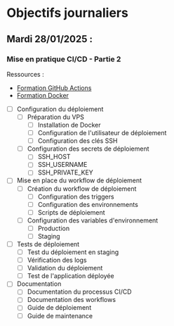 # Objectifs journaliers

## Mardi 28/01/2025 :

### Mise en pratique CI/CD - Partie 2

Ressources : 
- [Formation GitHub Actions](https://github.com/HachemiH/formation-github-actions)
- [Formation Docker](https://github.com/HachemiH/formation-docker)

- [ ] Configuration du déploiement
  - [ ] Préparation du VPS
    - [ ] Installation de Docker
    - [ ] Configuration de l'utilisateur de déploiement
    - [ ] Configuration des clés SSH
  - [ ] Configuration des secrets de déploiement
    - [ ] SSH_HOST
    - [ ] SSH_USERNAME
    - [ ] SSH_PRIVATE_KEY

- [ ] Mise en place du workflow de déploiement
  - [ ] Création du workflow de déploiement
    - [ ] Configuration des triggers
    - [ ] Configuration des environnements
    - [ ] Scripts de déploiement
  - [ ] Configuration des variables d'environnement
    - [ ] Production
    - [ ] Staging

- [ ] Tests de déploiement
  - [ ] Test du déploiement en staging
  - [ ] Vérification des logs
  - [ ] Validation du déploiement
  - [ ] Test de l'application déployée

- [ ] Documentation
  - [ ] Documentation du processus CI/CD
  - [ ] Documentation des workflows
  - [ ] Guide de déploiement
  - [ ] Guide de maintenance 